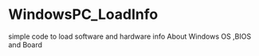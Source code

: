 # WindowsPC_LoadInfo
simple code to load software and hardware info About Windows OS ,BIOS and Board
